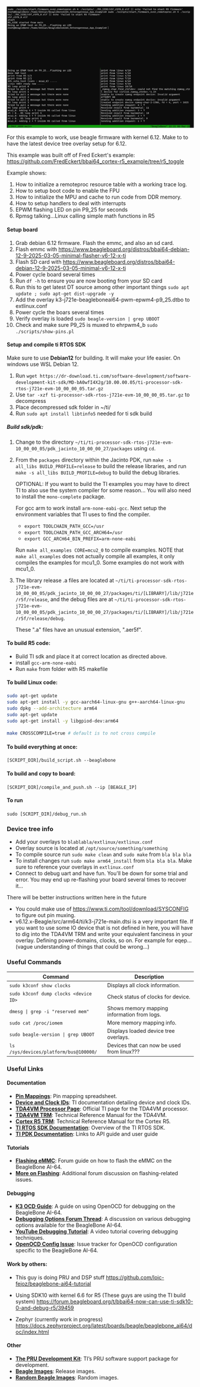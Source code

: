 ![demo_image](R5_LINUX.png)

For this example to work, use beagle firmware with kernel 6.12. Make to to have the latest device tree overlay setup for 6.12.

This example was built off of Fred Eckert's example: https://github.com/FredEckert/bbai64_cortex-r5_example/tree/r5_toggle

Example shows:
1. How to initialize a remoteproc resource table with a working trace log.
2. How to setup boot code to enable the FPU
3. How to initialize the MPU and cache to run code from DDR memory.
3. How to setup handlers to deal with interrupts
4. EPWM flashing LED on pin P9_25 for  seconds
5. Rpmsg talking...Linux calling simple math functions in R5




#### Setup board
1. Grab debian 6.12 firmware. Flash the emmc, and also an sd card.
2. Flash emmc with https://www.beagleboard.org/distros/bbai64-debian-12-9-2025-03-05-minimal-flasher-v6-12-x-ti
3. Flash SD card with https://www.beagleboard.org/distros/bbai64-debian-12-9-2025-03-05-minimal-v6-12-x-ti
4. Power cycle board several times
5. Run `df -h` to ensure you are now booting from your SD card
6. Run this to get latest DT source among other important things `sudo apt update ; sudo apt-get dist-upgrade -y`
7. Add the overlay k3-j721e-beagleboneai64-pwm-epwm4-p9_25.dtbo to extlinux.conf
8. Power cycle the boars several times
9. Verify overlay is loaded `sudo beagle-version | grep UBOOT`
10. Check and make sure P9_25 is muxed to ehrpwm4_b `sudo ./scripts/show-pins.pl`



#### Setup and compile ti RTOS SDK
Make sure to use **Debian12** for building. It will make your life easier. On windows use WSL Debian 12.

1.  Run `wget https://dr-download.ti.com/software-development/software-development-kit-sdk/MD-bA0wfI4X2g/10.00.00.05/ti-processor-sdk-rtos-j721e-evm-10_00_00_05.tar.gz`
2.  Use `tar -xzf ti-processor-sdk-rtos-j721e-evm-10_00_00_05.tar.gz` to decompress
3.  Place decompressed sdk folder in ~/ti/
4.  Run `sudo apt install libtinfo5`  needed for ti sdk build

##### Build sdk/pdk:
1. Change to the directory `~/ti/ti-processor-sdk-rtos-j721e-evm-10_00_00_05/pdk_jacinto_10_00_00_27/packages` using `cd`.
2. 
    From the `packages` directory within the Jacinto PDK, run `make -s all_libs BUILD_PROFILE=release` to build the release libraries, and run `make -s all_libs BUILD_PROFILE=debug` to build the debug libraries.

    OPTIONAL:
    If you want to build the TI examples you may have to direct TI to also use the system compiler for some reason... You will also need to install the `mono-complete` package.

    For gcc arm to work install `arm-none-eabi-gcc`. Next setup the environment variables that TI uses to find the compiler. 
    - `export TOOLCHAIN_PATH_GCC=/usr`
    - `export TOOLCHAIN_PATH_GCC_ARCH64=/usr`
    - `export GCC_ARCH64_BIN_PREFIX=arm-none-eabi`

    Run `make all_examples CORE=mcu2_0` to compile examples. NOTE that `make all_examples` does not actually compile all examples, it only compiles the examples for mcu1_0. Some examples do not work with mcu1_0.

3.  The library release .a files are located at `~/ti/ti-processor-sdk-rtos-j721e-evm-10_00_00_05/pdk_jacinto_10_00_00_27/packages/ti/[LIBRARY]/lib/j721e/r5f/release`, and the debug files are at `~/ti/ti-processor-sdk-rtos-j721e-evm-10_00_00_05/pdk_jacinto_10_00_00_27/packages/ti/[LIBRARY]/lib/j721e/r5f/release/debug`.
    
    These ".a" files have an unusual extension, ".aer5f".


#### To build R5 code:
- Build TI sdk and place it at correct location as directed above.
- install `gcc-arm-none-eabi`
- Run `make` from folder with R5 makefile

#### To build Linux code:
```bash
sudo apt-get update
sudo apt-get install -y gcc-aarch64-linux-gnu g++-aarch64-linux-gnu
sudo dpkg --add-architecture arm64
sudo apt-get update
sudo apt-get install -y libgpiod-dev:arm64

make CROSSCOMPILE=true # default is to not cross compile
```

#### To build everything at once:
`[SCRIPT_DIR]/build_script.sh --beaglebone`

#### To build and copy to board:
`[SCRIPT_DIR]/compile_and_push.sh --ip [BEAGLE_IP]`

#### To run
`sudo [SCRIPT_DIR]/debug_run.sh`

### Device tree info
- Add your overlays to `blablabla/extlinux/extlinux.conf`
- Overlay source is located at `/opt/source/something/something`
- To compile source run `sudo make clean` and `sudo make` from `bla bla bla`
- To install changes run `sudo make arm64_install` from `bla bla bla`. Make sure to reference your overlays in `extlinux.conf`
- Connect to debug uart and have fun. You'll be down for some trial and error. You may end up re-flashing your board several times to recover it...

There will be better instructions written here in the future

- You could make use of https://www.ti.com/tool/download/SYSCONFIG to figure out pin muxing.
- v6.12.x-Beagle/src/arm64/ti/k3-j721e-main.dtsi is a very important file. If you want to use
some IO device that is not defined in here, you will have to dig into the TDA4VM TRM and write your equivalent fanciness in your overlay. Defining power-domains, clocks, so on. For example for eqep... (vague understanding of things that could be wrong...)

### Useful Commands

| Command                               | Description                                  |
|---------------------------------------|----------------------------------------------|
| `sudo k3conf show clocks`             | Displays all clock information.              |
| `sudo k3conf dump clocks <device ID>` | Check status of clocks for device.           |
| `dmesg \| grep -i "reserved mem"`     | Shows memory mapping information from logs.  |
| `sudo cat /proc/iomem`                | More memory mapping info.                    |
| `sudo beagle-version \| grep UBOOT`   | Displays loaded device tree overlays.        |
| `ls /sys/devices/platform/bus@100000/`| Devices that can now be used from linux???   |

### Useful Links

#### Documentation
- **[Pin Mappings](https://drive.google.com/file/d/15NLaUeMBy-iT8s6rFrP4Esf0Qh57T4xu/view)**: Pin mapping spreadsheet.
- **[Device and Clock IDs](https://software-dl.ti.com/tisci/esd/latest/5_soc_doc/j721e/clocks.html)**: TI documentation detailing device and clock IDs.
- **[TDA4VM Processor Page](https://www.ti.com/product/TDA4VM)**: Official TI page for the TDA4VM processor.
- **[TDA4VM TRM](https://www.ti.com/lit/zip/spruil1)**: Technical Reference Manual for the TDA4VM.
- **[Cortex R5 TRM](https://developer.arm.com/documentation/ddi0460/d/?lang=en)**: Technical Reference Manual for the Cortex R5.
- **[TI RTOS SDK Documentation](https://software-dl.ti.com/jacinto7/esd/processor-sdk-rtos-jacinto7/10_00_00_05/exports/docs/psdk_rtos/docs/user_guide/overview.html#)**: Overview of the TI RTOS SDK.
- **[TI PDK Documentation](https://software-dl.ti.com/jacinto7/esd/processor-sdk-rtos-jacinto7/10_00_00_05/exports/docs/pdk_jacinto_10_01_00_25/docs/pdk_introduction.html#Documentation)**: Links to API guide and user guide

#### Tutorials
- **[Flashing eMMC](https://forum.beagleboard.org/t/ai-64-how-to-flash-emmc/32384)**: Forum guide on how to flash the eMMC on the BeagleBone AI-64.
- **[More on Flashing](https://forum.beagleboard.org/t/tda4vm-debian-11-3-flasher-does-not-produce-a-functional-emmc/33288)**: Additional forum discussion on flashing-related issues.

#### Debugging

- **[K3 OCD Guide](https://nmenon.github.io/k3ocd/)**: A guide on using OpenOCD for debugging on the BeagleBone AI-64.
- **[Debugging Options Forum Thread](https://forum.beagleboard.org/t/debugging-options-for-bbai64/33583/5)**: A discussion on various debugging options available for the BeagleBone AI-64.
- **[YouTube Debugging Tutorial](https://www.youtube.com/watch?v=n3u3QgnAvV8)**: A video tutorial covering debugging techniques.
- **[OpenOCD Config Issue](https://git.beagleboard.org/beagleboard/beaglebone-ai-64/-/issues/31)**: Issue tracker for OpenOCD configuration specific to the BeagleBone AI-64.

#### Work by others:
- This guy is doing PRU and DSP stuff
https://github.com/loic-fejoz/beaglebone-ai64-tutorial

- Using SDK10 with kernel 6.6 for R5 (These guys are using the TI build system)
https://forum.beagleboard.org/t/bbai64-now-can-use-ti-sdk10-0-and-debug-r5/39459

- Zephyr (currently work in progress)
https://docs.zephyrproject.org/latest/boards/beagle/beaglebone_ai64/doc/index.html

#### Other
- **[The PRU Development Kit](https://git.ti.com/cgit/pru-software-support-package/pru-software-support-package/)**: TI’s PRU software support package for development.
- **[Beagle Images](https://www.beagleboard.org/distros)**: Release images.
- **[Random Beagle Images](https://rcn-ee.com/rootfs/)**: Random images.


